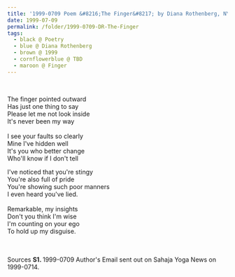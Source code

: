 ```yaml
---
title: '1999-0709 Poem &#8216;The Finger&#8217; by Diana Rothenberg, NY'
date: 1999-07-09
permalink: /folder/1999-0709-DR-The-Finger
tags:
  - black @ Poetry
  - blue @ Diana Rothenberg
  - brown @ 1999
  - cornflowerblue @ TBD
  - maroon @ Finger
---
```


<br>

<p>
The finger pointed outward<br>
Has just one thing to say<br>
Please let me not look inside<br>
It's never been my way<br>
<br>
I see your faults so clearly<br>
Mine I've hidden well<br>
It's you who better change<br>
Who'll know if I don't tell<br>

I've noticed that you're stingy<br>
You're also full of pride<br>
You're showing such poor manners<br>
I even heard you've lied.<br>
<br>
Remarkable, my insights<br>
Don't you think I'm wise<br>
I'm counting on your ego<br>
To hold up my disguise.<br>
</p>

<br>

<br>

<wave-list>
<list-title color="DarkSeaGreen" width="40">Sources</list-title>
  <list-item color="BlanchedAlmond"  width="280"><b>S1. </b> 1999-0709 Author's Email sent out on Sahaja Yoga News on 1999-0714.</list-item>
</wave-list>